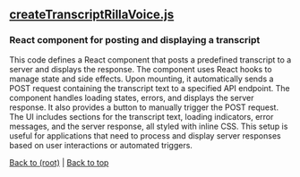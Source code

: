 ## [createTranscriptRillaVoice.js](createTranscriptRillaVoice.js)

### React component for posting and displaying a transcript

This code defines a React component that posts a predefined transcript to a server and displays the response. The component uses React hooks to manage state and side effects. Upon mounting, it automatically sends a POST request containing the transcript text to a specified API endpoint. The component handles loading states, errors, and displays the server response. It also provides a button to manually trigger the POST request. The UI includes sections for the transcript text, loading indicators, error messages, and the server response, all styled with inline CSS. This setup is useful for applications that need to process and display server responses based on user interactions or automated triggers.

[Back to (root)](#root) | [Back to top](#table-of-contents)

